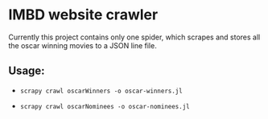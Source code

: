 # IMBD website crawler
Currently this project contains only one spider, which scrapes and stores all the oscar winning movies to a JSON line file.

## Usage:
* `scrapy crawl oscarWinners -o oscar-winners.jl`

* `scrapy crawl oscarNominees -o oscar-nominees.jl`
